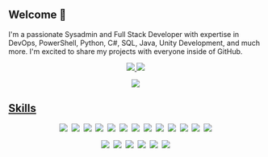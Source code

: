 ## Welcome 👋
I'm a passionate Sysadmin and Full Stack Developer with expertise in DevOps, PowerShell, Python, C#, SQL, Java, Unity Development, and much more. I'm excited to share my projects with everyone inside of GitHub.

<p align="center">
  <tr>
    <td align="center" style="padding=0;width=50%;">
      <a href="https://github.com/Kils-dev">
      <img src="https://github-readme-stats.vercel.app/api/?username=Kilsbigpils&title_color=5ae87c&text_color=9f9f9f&show_icons=true&bg_color=00000000&hide_border=true&icon_color=5ae87c&hide_title=true&count_private=true&include_all_commits=true&enable_animations=true" />
    </td>
      <td align="center" style="padding=0;width=50%;">
      <a href="https://github.com/Kils-dev">
      <img src="https://github-readme-stats-one-bice.vercel.app/api/top-langs/?username=Kilsbigpils&role=OWNER,ORGANIZATION_MEMBER,COLLABORATOR&title_color=5ae87c&text_color=9f9f9f&show_icons=true&bg_color=00000000&hide_border=true&icon_color=5ae87c&hide_title=true&count_private=true&enable_animations=true" />
    </td>
  </tr>
</p>

<p align="center">
  <tr>
    <td align="center" style="padding=0;width=50%;">
      <a href="https://github.com/Kils-dev">
      <img src="https://github-readme-streak-stats.herokuapp.com?user=Kilsbigpils&theme=tokyonight_duo&hide_border=true&ring=000000&currStreakLabel=5ae87c&sideNums=5ae87c&dates=979797&sideLabels=5ae87c&currStreakNum=5ae87c&border=DD2727&stroke=00000000&background=00000000&fire=FF7600" />
    </td>
  </tr>
</p>

## Skills
<p align="center">
  <a href="https://developer.mozilla.org/en-US/docs/Web/HTML" target="_blank" rel="noreferrer"><img src="https://skillicons.dev/icons?i=html" /></a>&nbsp; 
  <a href="https://learn.microsoft.com/en-us/dotnet/csharp/" target="_blank" rel="noreferrer"><img src="https://skillicons.dev/icons?i=cs" /></a>&nbsp; 
  <a href="https://www.php.net/" target="_blank" rel="noreferrer"><img src="https://skillicons.dev/icons?i=php" /></a>&nbsp; 
  <a href="https://docs.oracle.com/en/java/" target="_blank" rel="noreferrer"><img src="https://skillicons.dev/icons?i=java" /></a>&nbsp; 
  <a href="https://www.javascript.com/" target="_blank" rel="noreferrer"><img src="https://skillicons.dev/icons?i=js" /></a>&nbsp; 
  <a href="https://jquery.com/" target="_blank" rel="noreferrer"><img src="https://skillicons.dev/icons?i=jquery" /></a>&nbsp; 
  <a href="https://learn.microsoft.com/en-us/dotnet/" target="_blank" rel="noreferrer"><img src="https://skillicons.dev/icons?i=dotnet" /></a>&nbsp; 
  <a href="hhttps://nodejs.org/en" target="_blank" rel="noreferrer"><img src="https://skillicons.dev/icons?i=nodejs" /></a>&nbsp; 
  <a href="https://learn.microsoft.com/en-us/windows-server/administration/windows-commands/cmd" target="_blank" rel="noreferrer" target="_blank" rel="noreferrer"><img src="https://skillicons.dev/icons?i=bash" /></a>&nbsp; 
  <a href="https://www.python.org/" target="_blank" rel="noreferrer"><img src="https://skillicons.dev/icons?i=py" /></a>&nbsp; 
  <a href="https://learn.microsoft.com/en-us/dotnet/standard/base-types/regular-expression-language-quick-reference" target="_blank" rel="noreferrer"><img src="https://skillicons.dev/icons?i=regex" /></a>&nbsp; 
  <a href="https://www.mysql.com/" target="_blank" rel="noreferrer"><img src="https://skillicons.dev/icons?i=mysql" /></a>&nbsp; 
  <a href="https://learn.microsoft.com/en-us/powershell/" target="_blank" rel="noreferrer"><img src="https://skillicons.dev/icons?i=powershell" /></a>
</p>
<p align="center">
  <a href="https://unity.com/pt" target="_blank" rel="noreferrer"><img src="https://skillicons.dev/icons?i=unity" /></a>&nbsp; 
  <a href="https://www.eclipse.org/downloads/" target="_blank" rel="noreferrer"><img src="https://skillicons.dev/icons?i=eclipse" /></a>&nbsp; 
  <a href="https://www.raspberrypi.com/" target="_blank" rel="noreferrer"><img src="https://skillicons.dev/icons?i=raspberrypi" /></a>&nbsp; 
  <a href="https://grafana.com/" target="_blank" rel="noreferrer"><img src="https://skillicons.dev/icons?i=grafana" /></a>&nbsp; 
  <a href="https://azure.microsoft.com/en-us/" target="_blank" rel="noreferrer"><img src="https://skillicons.dev/icons?i=azure" /></a>&nbsp; 
  <a href="https://en.wikipedia.org/wiki/Internet_bot" target="_blank" rel="noreferrer"><img src="https://skillicons.dev/icons?i=bots" /></a>
</p>

